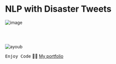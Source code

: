 # NLP with Disaster Tweets
![image](https://github.com/Ayoub-etoullali/NLP-with-Disaster-Tweets/assets/92756846/58104191-41c9-4cd8-abbd-ece77a07239e)

<br>

<br>

![ayoub](https://user-images.githubusercontent.com/92756846/220727344-dbb21e84-4584-4055-bde5-a3c90a64a618.jpg)

<kbd>Enjoy Code</kbd> 👨‍💻
[My portfolio](https://ayoub-etoullali.netlify.app/)
